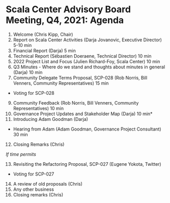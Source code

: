 # Scala Center Advisory Board Meeting, Q4, 2021: Agenda

1. Welcome (Chris Kipp, Chair)
2. Report on Scala Center Activities (Darja Jovanovic, Executive Director) 5-10 min
3. Financial Report (Darja) 5 min
4. Technical Report (Sébastien Doeraene, Technical Director) 10 min
5. 2022 Project List and Focus (Julien Richard-Foy, Scala Center) 10 min
6. Q3 Minutes - Where do we stand and thoughts about minutes in general (Darja) 10 min
7. Community Delegate Terms Proposal, SCP-028 (Rob Norris, Bill Venners, Community Representatives) 15 min
  * Voting for SCP-028
9. Community Feedback (Rob Norris, Bill Venners, Community Representatives) 10 min
10. Governance Project Updates and Stakeholder Map (Darja) 10 min*
11. Introducing Adam Goodman (Darja)
  * Hearing from Adam (Adam Goodman, Governance Project Consultant) 30 min
12. Closing Remarks (Chris)

_If time permits_

13. Revisiting the Refactoring Proposal, SCP-027 (Eugene Yokota, Twitter)
  * Voting for SCP-027
14. A review of old proposals (Chris)
15. Any other business
16. Closing remarks (Chris)
